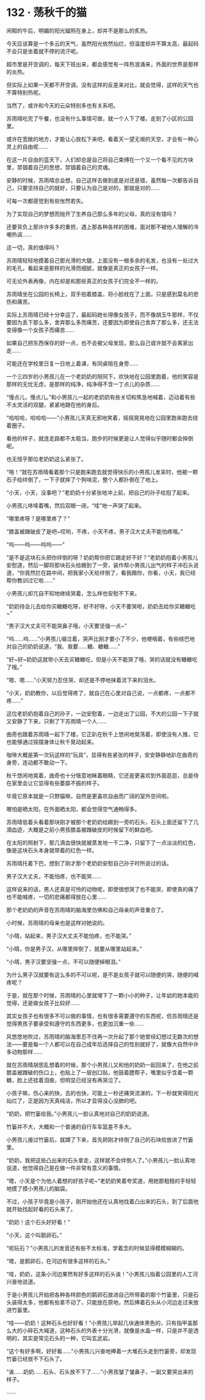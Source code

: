# 132 · 荡秋千的猫

闲暇的午后，明媚的阳光辐照在身上，却并不是那么的炙热。

今天应该算是一个多云的天气，虽然阳光依然灿烂，但温度却并不算太高，最起码不会只是坐着就不停的流汗呢。

超市里是开空调的，每天下班出来，都会感觉有一阵热浪涌来，外面的世界是那样的炎热。

但实际上如果一天都不开空调，没有这样的反差来对比，就会觉得，这样的天气也不算特别热呢。

当然了，或许和今天的云朵特别多也有关系吧。

苏雨晴吃完了午餐，也没有什么事情可做，就一个人下了楼，走到了小区的公园里。

或许在宽敞的地方，才能让心放松下来吧，看着天一望无垠的天空，才会有一种心灵上的自由呢……

在这一片自由的蓝天下，人们却总是自己将自己束缚在一个又一个看不见的方块里，禁锢着自己的思想，禁锢着自己的灵魂。

安静的时候，苏雨晴总会想，自己这样去做到底是对还是错，虽然每一次都告诉自己，只要坚持自己的就好，只要认为自己是对的，那就是对的……

可每一次都感觉到有些怅然若失。

为了实现自己的梦想而抛开了生养自己那么多年的父母，真的没有错吗？

还要背负上那许许多多的重担，遇上那各种各样的困难，面对那不被他人理解的冷嘲热讽……

这一切，真的值得吗？

苏雨晴轻轻地摸着自己那光滑的大腿，上面没有一根多余的毛发，也没有一处过大的毛孔，看起来是那样的光滑而细腻，就像是真正的女孩子一样。

可无论外表再像，内在却是和那些真正的女孩子们完全不一样的。

苏雨晴坐在公园的长椅上，双手抱着膝盖，将小脸枕在了上面，只是感到莫名的悲伤和痛苦。

实际上苏雨晴已经十分幸运了，最起码她长得像女孩子，而不像胡玉牛那样，不仅要因为丢下那么多，舍弃那么多而痛苦，还要因为即使自己舍弃了那么多，还无法变得像一个女孩子而痛苦……

如果自己把东西保存的好一点，也不会被父母发现，那么自己或许就不会离家出走……

可能还在学校里日复一日地上着课，有同桌陪在身旁……

一个三四岁的小男孩儿在一个老奶奶的陪同下，欢快地在公园里跑着，他的笑容是那样的无忧无虑，是那样的纯净，纯净得不含一丁点儿的杂质……

“慢点儿，慢点儿。”和小男孩儿一起的老奶奶有些关切和焦急地喊着，迈动着有些不太灵活的双腿，紧紧地跟在他的身后。

“哈哈哈，哈哈哈——”小男孩儿天真无邪地笑着，摇摇晃晃地在公园里跑来跑去绕着圈子。

看他的样子，就连走路都不太稳当，跑步的时候更是让人觉得似乎随时都会摔倒呢。

也无怪乎那位老奶奶这么紧张了。

“啪！”就在苏雨晴看着那个只是跑来跑去就觉得快乐的小男孩儿发呆时，他被一颗石子给绊倒了，一下子就摔了个狗啃泥，整个人都扑倒在了地上。

“小天，小天，没事吧？”老奶奶十分紧张地冲上前，把自己的孙子给抱了起来。

小男孩儿哆嗦着嘴，然后双眼一闭，“哇”地一声哭了起来。

“哪里疼呀？是哪里疼了？”

“膝盖被蹭破皮了是吧\~哎哟，不疼，小天不疼，男子汉大丈夫不能怕疼哦。”

“呜——呜——呜呜——”

“是不是这块石头把你绊倒的呀？奶奶帮你把它踢走好不好？”老奶奶抱着小男孩儿安慰道，然后一脚将那块石头给踢到了一旁，装作帮小男孩儿出气的样子冲石头说道，“你竟然拦在路中间，把我家小天给绊倒了，看我踢你，你看，小天，我已经帮你教训过它啦……”

小男孩儿却兀自不知地继续哭着，怎么样也安慰不下来。

“奶奶待会儿去给你买糖糖吃呀，好不好呀，小天不要哭啦，奶奶去给你买糖糖吃\~”

“男子汉大丈夫可不能哭鼻子哦，小天要坚强一点\~”

“呜……呜……”小男孩儿啜泣着，哭声比刚才要小了不少，他哽咽着，有些结巴地对自己的奶奶说道，“我、我要……糖、糖糖……”

“好\~好\~奶奶这就带小天去买糖糖吃，但是小天不能哭了哦，哭的话就没有糖糖吃了哦。”

“嗯、嗯……”小天努力忍住哭，却还是不停地抹着流下来的泪水。

“小天，奶奶教你，以后觉得疼了，就自己在心里对自己说，一点都疼，一点都不疼……”

这位老奶奶抱着自己的孙子，一边安慰着，一边走出了公园，不大的公园一下子就又安静了下来，只剩了下苏雨晴一个人……

曲奇也跟着苏雨晴一起下了楼，它正趴在秋千上悠闲地晃荡着，即使没有人推，它也能够通过摇摆身体让秋千晃动起来。

咖啡大概是第一次玩这样的“玩具”，显得有些紧张的样子，安安静静地趴在曲奇的身旁，连动都不敢动一下。

秋千悠闲地晃着，曲奇也十分惬意地眯着眼睛，它还是更喜欢到外面逛逛，总是待在家里会让它显得有些萎靡不振的样子。

毕竟它原本就是一只野猫嘛，自然是更喜欢自由而广阔的室外空间啦。

哪怕是晒太阳，在外面晒太阳，都会觉得空气通畅得多。

苏雨晴低着头看着那块刚才被那个老奶奶给踢到一旁的石头，石头上面还留下了几滴血迹，大概是之前小男孩膝盖被蹭破皮的时候留下的鲜血吧。

在太阳的照射下，那几滴血很快就被蒸发地一干二净，只留下了一点淡淡的红色，像是这块石头本身就带着的红色一样。

苏雨晴托着下巴，想到了刚才那个老奶奶安慰自己孙子时所说过的话。

男子汉大丈夫，不能怕疼，也不能哭……

这样说来的话，男人还真是可怜的动物呢，即使很想哭了也不能哭，即使真的痛了也不能喊疼，一切的悲痛都得放在心里……

那个老奶奶的声音在苏雨晴的脑海里仿佛和自己母亲的声音重合了。

小时候，苏雨晴的母亲也是这样对她说的。

“小晴，站起来，男子汉大丈夫不能怕疼，也不能哭。”

“小晴，你是男子汉，从哪里摔倒了，就要从哪里站起来。”

“小晴，男子汉要坚强一点，不可以随便掉眼泪。”

为什么男子汉就要有这么多的不可以呢，是不是女孩子就可以随便的哭，随便的喊疼呢？

于是，就在那个时候，苏雨晴的心里就埋下了一颗小小的种子，让年幼的她本能的觉得，还是做女孩子比较好……

其实女孩子也有很多不可以做的事情，也有很多需要遵守的东西呢，但苏雨晴还是觉得男孩子要承受和遵守的东西更多，也更加沉重一些……

风悠悠地吹过，苏雨晴的脑海里忍不住再一次升起了那个她曾经幻想过无数次的想法——要是每一个人都可以在自己成年后选择自己的性别就好了，就像大自然中许多动物那样……

就在苏雨晴胡思乱想着的时候，那个小男孩儿又和他的奶奶一起回来了，在他之前膝盖被蹭破的伤口上，也贴上了一层创口贴，他鼓着腮帮子，嘴里似乎含着一颗糖，脸上还挂着泪痕，但明显已经没有再哭泣了。

小孩子嘛，伤心来的快，去的也快，可能上一秒还痛哭流涕的，下一秒就笑得阳光灿烂了，正是因为天真纯洁，所以才显得没心没肺的吧。

“奶奶，把竹篓给我。”小男孩儿一脸认真地对自己的奶奶说道。

竹篓并不大，大概和一个普通的自行车车篮差不多大。

小男孩儿接过竹篓后，就蹲了下来，首先把刚才绊倒了自己的石块给放进了竹篓里。

“奶奶，我把这些凸出来的石头拿走，这样就不会绊倒人了。”小男孩儿一脸认真地说道，他觉得自己是在做一件非常有意义的事情。

“嗯，小天是个为他人着想的好孩子呢\~”老奶奶笑着夸奖道，用她那粗糙的手轻轻地摸了摸小男孩儿的脑袋。

不过，小孩子毕竟是小孩子，刚开始他还在认真地找着凸出来的石头，到了后面他就开始找起好看的石头来了。

“奶奶！这个石头好好看！”

“小天，这个叫鹅卵石。”

“呃玩石？”小男孩儿的发音还有些不太标准，学着念的时候显得模模糊糊的。

“嗯，是鹅卵石，在河边有很多这样的石头。”

“哇，奶奶，这条小河边果然有好多这样的石头诶！”小男孩儿指着公园里的人工河兴奋地说道。

于是小男孩儿开始把各种各样颜色的鹅卵石放进自己所带着的那个竹篓里，只是石头装得太多，他都有些拿不动了，只能放在原地，然后捧着石头从小河边走过来放进竹篓里。

“哇——奶奶！这种石头也好好看！”小男孩儿举起几块通体黑色的，只有指甲盖那么大的小碎石大喊道，这种石头的外表十分光滑，就像是水晶一样，只是并不是透明的，其实是常见石头的一种，它叫玄武岩。

“这个有好多啊，好好看……”小男孩儿兴奋地捧着一大堆石头走到竹篓旁，却发现竹篓已经放不下石头了。

“诶……奶奶……石头、石头放不下了……”小男孩皱了皱鼻子，一副又要哭出来的样子。

……
